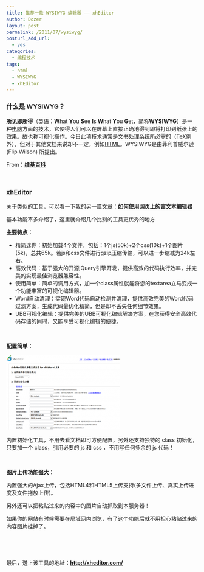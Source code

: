 ```yaml
---
title: 推荐一款 WYSIWYG 编辑器 —— xhEditor
author: Dozer
layout: post
permalink: /2011/07/wysiwyg/
posturl_add_url:
  - yes
categories:
  - 编程技术
tags:
  - html
  - WYSIWYG
  - xhEditor
---
```

### 什么是 WYSIWYG？

**所见即所得**（[英语][1]：**W**hat **Y**ou **S**ee **I**s **W**hat **Y**ou **G**et，简称**WYSIWYG**）是一种[电脑][2]方面的技术，它使得人们可以在屏幕上直接正确地得到即将打印到纸张上的效果。故也称可视化操作。今日此项技术通常是[文书处理系统][3]所必需的（[TeX][4]例外），但对于其他文档来说却不一定，例如[HTML][5]。WYSIWYG是由菲利普威尔逊 (Flip Wilson) 所提出。

From：<a href="http://zh.wikipedia.org/wiki/%E6%89%80%E8%A6%8B%E5%8D%B3%E6%89%80%E5%BE%97" target="_blank"><strong>维基百科</strong></a>

&nbsp;

### xhEditor

关于类似的工具，可以看一下我的另一篇文章：**<a title="永久链接: 如何使用网页上的富文本编辑器" href="../2011/06/how-to-use-rich-text-editor/" rel="bookmark">如何使用网页上的富文本编辑器</a>**

基本功能不多介绍了，这里就介绍几个比别的工具更优秀的地方

<!--more-->

**主要特点：**

*   精简迷你：初始加载4个文件，包括：1个js(50k)+2个css(10k)+1个图片(5k)，总共65k。若js和css文件进行gzip压缩传输，可以进一步缩减为24k左右。
*   高效代码：基于强大的开源jQuery引擎开发，提供高效的代码执行效率，并完美的实现最佳浏览器兼容性。
*   使用简单：简单的调用方式，加一个class属性就能将您的textarea立马变成一个功能丰富的可视化编辑器。
*   Word自动清理：实现Word代码自动检测并清理，提供高效完美的Word代码过滤方案，生成代码最优化精简，但是却不丢失任何细节效果。
*   UBB可视化编辑：提供完美的UBB可视化编辑解决方案，在您获得安全高效代码存储的同时，又能享受可视化编辑的便捷。

&nbsp;

**配置简单：**

[<img class="alignnone size-medium wp-image-407" title="peizhi" alt="" src="/uploads/2011/07/peizhi-300x196.png" width="300" height="196" />][6]

内置初始化工具，不用去看文档即可方便配置，另外还支持独特的 class 初始化，只要加一个 class，引用必要的 js 和 css ，不用写任何多余的 js 代码！

&nbsp;

**图片上传功能强大：**

内置强大的Ajax上传，包括HTML4和HTML5上传支持(多文件上传、真实上传进度及文件拖放上传)。

另外还可以把粘贴过来的内容中的图片自动抓取到本服务器！

如果你的网站有时候需要在局域网内浏览，有了这个功能后就不用担心粘贴过来的内容图片挂掉了。

&nbsp;

&nbsp;

最后，送上该工具的地址：<a href="http://xheditor.com/" target="_blank"><strong>http://xheditor.com/</strong></a>

 [1]: http://zh.wikipedia.org/wiki/%E8%8B%B1%E8%AF%AD "英语"
 [2]: http://zh.wikipedia.org/wiki/%E9%9B%BB%E8%85%A6 "电脑"
 [3]: http://zh.wikipedia.org/wiki/%E6%96%87%E6%9B%B8%E8%99%95%E7%90%86%E5%99%A8 "文字处理器"
 [4]: http://zh.wikipedia.org/wiki/TeX "TeX"
 [5]: http://zh.wikipedia.org/wiki/HTML "HTML"
 [6]: /uploads/2011/07/peizhi.png
